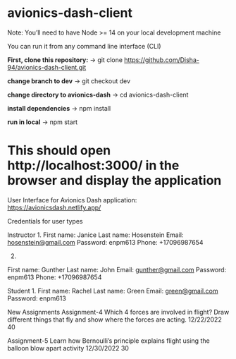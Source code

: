 
# avionics-dash-client
Note: You’ll need to have Node >= 14 on your local development machine

You can run it from any command line interface (CLI)

**First, clone this repository:**
-> git clone https://github.com/Disha-94/avionics-dash-client.git

**change branch to dev**
-> git checkout dev

**change directory to avionics-dash**
-> cd avionics-dash-client

**install dependencies**
-> npm install

**run in local**
-> npm start

This should open http://localhost:3000/ in the browser and display the application
=======
User Interface for Avionics Dash application: https://avionicsdash.netlify.app/

Credentials for user types

Instructor
1.
First name: Janice
Last name: Hosenstein
Email: hosenstein@gmail.com
Password: enpm613
Phone: +17096987654

2.
First name: Gunther
Last name: John
Email: gunther@gmail.com
Password: enpm613
Phone: +17096987654

Student
1.
First name: Rachel
Last name: Green
Email: green@gmail.com
Password: enpm613


New Assignments
Assignment-4
Which 4 forces are involved in flight? Draw different things that fly and show where the forces are acting.
12/22/2022
40

Assignment-5
Learn how Bernoulli’s principle explains flight using the balloon blow apart activity 
12/30/2022
30
